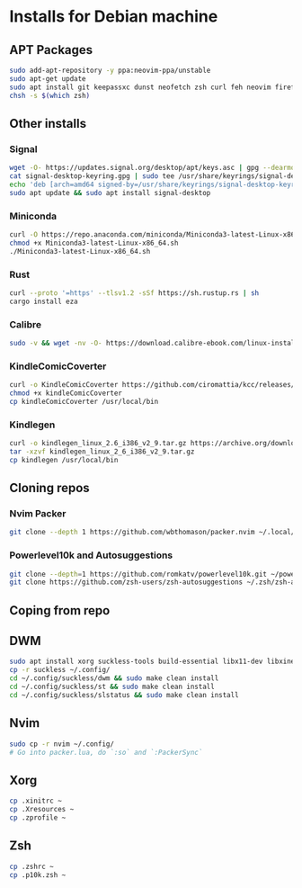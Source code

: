 # Installs for Debian machine

## APT Packages

```bash
sudo add-apt-repository -y ppa:neovim-ppa/unstable
sudo apt-get update
sudo apt install git keepassxc dunst neofetch zsh curl feh neovim firefox-esr g++ scrot xclip
chsh -s $(which zsh)
```

## Other installs
### Signal
```bash
wget -O- https://updates.signal.org/desktop/apt/keys.asc | gpg --dearmor > signal-desktop-keyring.gpg
cat signal-desktop-keyring.gpg | sudo tee /usr/share/keyrings/signal-desktop-keyring.gpg > /dev/null
echo 'deb [arch=amd64 signed-by=/usr/share/keyrings/signal-desktop-keyring.gpg] https://updates.signal.org/desktop/apt xenial main' |\ sudo tee /etc/apt/sources.list.d/signal-xenial.list
sudo apt update && sudo apt install signal-desktop
```

### Miniconda
```bash
curl -O https://repo.anaconda.com/miniconda/Miniconda3-latest-Linux-x86_64.sh
chmod +x Miniconda3-latest-Linux-x86_64.sh
./Miniconda3-latest-Linux-x86_64.sh
```

### Rust
```bash
curl --proto '=https' --tlsv1.2 -sSf https://sh.rustup.rs | sh
cargo install eza
```

### Calibre
```bash
sudo -v && wget -nv -O- https://download.calibre-ebook.com/linux-installer.sh | sudo sh /dev/stdin
```

### KindleComicCoverter
```bash
curl -o KindleComicCoverter https://github.com/ciromattia/kcc/releases/download/v5.6.4/kindleComicConverter-latest-x86_64.AppImage
chmod +x kindleComicCoverter
cp kindleComicCoverter /usr/local/bin
```

### Kindlegen
```bash
curl -o kindlegen_linux_2.6_i386_v2_9.tar.gz https://archive.org/download/kindlegen_linux_2_6_i386_v2_9/kindlegen_linux_2.6_i386_v2_9.tar.gz
tar -xzvf kindlegen_linux_2_6_i386_v2_9.tar.gz
cp kindlegen /usr/local/bin
```

## Cloning repos
### Nvim Packer
```bash
git clone --depth 1 https://github.com/wbthomason/packer.nvim ~/.local/share/nvim/site/pack/packer/start/packer.nvim
```

### Powerlevel10k and Autosuggestions
```bash
git clone --depth=1 https://github.com/romkatv/powerlevel10k.git ~/powerlevel10k
git clone https://github.com/zsh-users/zsh-autosuggestions ~/.zsh/zsh-autosuggestions"
```

## Coping from repo
## DWM
```bash
sudo apt install xorg suckless-tools build-essential libx11-dev libxinerama-dev libxft-dev libwebkit2gtk-4.0-dev 
cp -r suckless ~/.config/
cd ~/.config/suckless/dwm && sudo make clean install
cd ~/.config/suckless/st && sudo make clean install
cd ~/.config/suckless/slstatus && sudo make clean install
```
## Nvim
```bash
sudo cp -r nvim ~/.config/
# Go into packer.lua, do `:so` and `:PackerSync`
```

## Xorg
```bash
cp .xinitrc ~
cp .Xresources ~
cp .zprofile ~
```

## Zsh
```bash
cp .zshrc ~
cp .p10k.zsh ~
```
